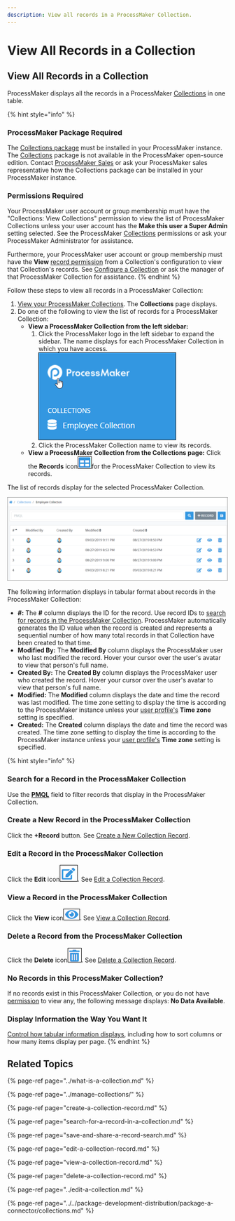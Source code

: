 ```yaml
---
description: View all records in a ProcessMaker Collection.
---
```


# View All Records in a Collection

## View All Records in a Collection

ProcessMaker displays all the records in a ProcessMaker [Collections](../what-is-a-collection.md) in one table.

{% hint style="info" %}
### ProcessMaker Package Required

The [Collections package](../../package-development-distribution/package-a-connector/collections.md) must be installed in your ProcessMaker instance. The [Collections](../what-is-a-collection.md) package is not available in the ProcessMaker open-source edition. Contact [ProcessMaker Sales](mailto:sales@processmaker.com) or ask your ProcessMaker sales representative how the Collections package can be installed in your ProcessMaker instance.

### Permissions Required

Your ProcessMaker user account or group membership must have the "Collections: View Collections" permission to view the list of ProcessMaker Collections unless your user account has the **Make this user a Super Admin** setting selected. See the ProcessMaker [Collections](../../processmaker-administration/permission-descriptions-for-users-and-groups.md#collections) permissions or ask your ProcessMaker Administrator for assistance.

Furthermore, your ProcessMaker user account or group membership must have the **View** [record permission](../manage-collections/configure-a-collection.md#configure-record-permissions-for-processmaker-users) from a Collection's configuration to view that Collection's records. See [Configure a Collection](../manage-collections/configure-a-collection.md#configure-a-processmaker-collection) or ask the manager of that ProcessMaker Collection for assistance.
{% endhint %}

Follow these steps to view all records in a ProcessMaker Collection:

1. [View your ProcessMaker Collections](../manage-collections/view-collections.md#view-all-collections). The **Collections** page displays.
2. Do one of the following to view the list of records for a ProcessMaker Collection:
   * **View a ProcessMaker Collection from the left sidebar:**
     1. Click the ProcessMaker logo in the left sidebar to expand the sidebar. The name displays for each ProcessMaker Collection in which you have access. ![](../../.gitbook/assets/view-collection-sidebar-package.png) 
     2. Click the ProcessMaker Collection name to view its records.
   * **View a ProcessMaker Collection from the Collections page:** Click the **Records** icon![](../../.gitbook/assets/records-icon-collections-package.png)for the ProcessMaker Collection to view its records.

The list of records display for the selected ProcessMaker Collection.

![Table of records in a ProcessMaker Collection](../../.gitbook/assets/records-page-collections-package.png)

The following information displays in tabular format about records in the ProcessMaker Collection:

* **\#:** The **\#** column displays the ID for the record. Use record IDs to [search for records in the ProcessMaker Collection](search-for-a-record-in-a-collection.md#search-records-in-a-processmaker-collection). ProcessMaker automatically generates the ID value when the record is created and represents a sequential number of how many total records in that Collection have been created to that time.
* **Modified By:** The **Modified By** column displays the ProcessMaker user who last modified the record. Hover your cursor over the user's avatar to view that person's full name.
* **Created By:** The **Created By** column displays the ProcessMaker user who created the record. Hover your cursor over the user's avatar to view that person's full name.
* **Modified:** The **Modified** column displays the date and time the record was last modified. The time zone setting to display the time is according to the ProcessMaker instance unless your [user profile's](../../using-processmaker/profile-settings.md#change-your-profile-settings) **Time zone** setting is specified.
* **Created:** The **Created** column displays the date and time the record was created. The time zone setting to display the time is according to the ProcessMaker instance unless your [user profile's](../../using-processmaker/profile-settings.md#change-your-profile-settings) **Time zone** setting is specified.

{% hint style="info" %}
### Search for a Record in the ProcessMaker Collection

Use the [**PMQL**](search-for-a-record-in-a-collection.md#search-records-in-a-processmaker-collection) field to filter records that display in the ProcessMaker Collection.

### Create a New Record in the ProcessMaker Collection

Click the **+Record** button. See [Create a New Collection Record](create-a-collection-record.md#create-a-new-processmaker-collection-record).

### Edit a Record in the ProcessMaker Collection

Click the **Edit** icon![](../../.gitbook/assets/edit-icon.png). See [Edit a Collection Record](edit-a-collection-record.md#edit-a-processmaker-collection-record).

### View a Record in the ProcessMaker Collection

Click the **View** icon![](../../.gitbook/assets/view-icon-collection-record-package.png). See [View a Collection Record](view-a-collection-record.md#view-a-processmaker-collection-record).

### Delete a Record from the ProcessMaker Collection

Click the **Delete** icon![](../../.gitbook/assets/trash-icon-process-modeler-processes.png). See [Delete a Collection Record](delete-a-collection-record.md#delete-a-processmaker-collection-record).

### No Records in this ProcessMaker Collection?

If no records exist in this ProcessMaker Collection, or you do not have [permission](../manage-collections/configure-a-collection.md#configure-record-permissions-for-processmaker-users) to view any, the following message displays: **No Data Available**.

### Display Information the Way You Want It

[Control how tabular information displays](../../using-processmaker/control-how-requests-display-in-a-tab.md), including how to sort columns or how many items display per page.
{% endhint %}

## Related Topics

{% page-ref page="../what-is-a-collection.md" %}

{% page-ref page="../manage-collections/" %}

{% page-ref page="create-a-collection-record.md" %}

{% page-ref page="search-for-a-record-in-a-collection.md" %}

{% page-ref page="save-and-share-a-record-search.md" %}

{% page-ref page="edit-a-collection-record.md" %}

{% page-ref page="view-a-collection-record.md" %}

{% page-ref page="delete-a-collection-record.md" %}

{% page-ref page="../edit-a-collection.md" %}

{% page-ref page="../../package-development-distribution/package-a-connector/collections.md" %}


